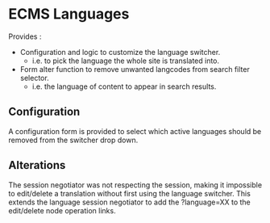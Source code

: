 # ECMS Languages

Provides :

- Configuration and logic to customize the language switcher.
  - i.e. to pick the language the whole site is translated into.
- Form alter function to remove unwanted langcodes from search filter selector.
  - i.e. the language of content to appear in search results.

## Configuration

A configuration form is provided to select which active languages
should be removed from the switcher drop down.


## Alterations

The session negotiator was not respecting the session, making it impossible
to edit/delete a translation without first using the language switcher. This
extends the language session negotiator to add the ?language=XX to the
edit/delete node operation links.
